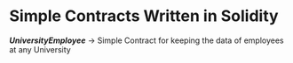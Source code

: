 # Simple Contracts Written in Solidity

**_UniversityEmployee_** → Simple Contract for keeping the data of employees at any University
